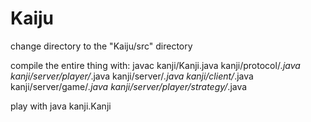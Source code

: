 # Kaiju


change directory to the "Kaiju/src" directory

compile the entire thing with:
javac kanji/Kanji.java kanji/protocol/*.java kanji/server/player/*.java kanji/server/*.java kanji/client/*.java kanji/server/game/*.java kanji/server/player/strategy/*.java

play with java kanji.Kanji
